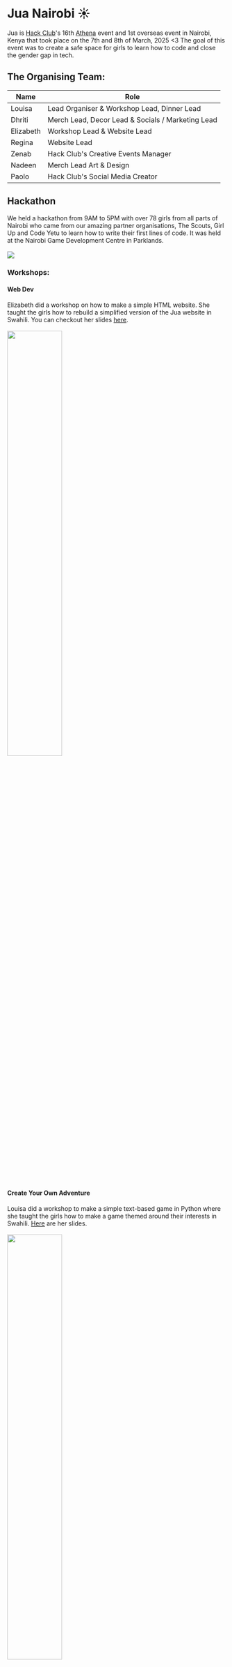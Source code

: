 
# Jua Nairobi ☀️

Jua is [Hack Club](https://hackclub.com)'s 16th [Athena](https://athena.hackclub.com) event and 1st overseas event in Nairobi, Kenya that took place on the 7th and 8th of March, 2025 <3 The goal of this event was to create a safe space for girls to learn how to code and close the gender gap in tech.


## The Organising Team:

|Name | Role|
|----|----|
|Louisa | Lead Organiser & Workshop Lead, Dinner Lead|
|Dhriti | Merch Lead, Decor Lead & Socials / Marketing Lead |
|Elizabeth | Workshop Lead & Website Lead |
|Regina | Website Lead |
|Zenab | Hack Club's Creative Events Manager |
|Nadeen | Merch Lead Art & Design |
|Paolo | Hack Club's Social Media Creator | 


## Hackathon

We held a hackathon from 9AM to 5PM with over 78 girls from all parts of Nairobi who came from our amazing partner organisations, The Scouts, Girl Up and Code Yetu to learn how to write their first lines of code. It was held at the Nairobi Game Development Centre in Parklands. <br><br>
![](https://hc-cdn.hel1.your-objectstorage.com/s/v3/314628ab0fcd86fa1ac36bff548ba38b30a3ace6_dsc00305.jpg)

### Workshops:

#### Web Dev
Elizabeth did a workshop on how to make a simple HTML website. She taught the girls how to rebuild a simplified version of the Jua website in Swahili. You can checkout her slides [here](https://docs.google.com/presentation/d/1MkF7E8tiTe4nTu-s3JJ_qPv0HBm_Hw8N8gdmwvkJ7vU/edit?usp=sharing). <br><br>
<img src="https://hc-cdn.hel1.your-objectstorage.com/s/v3/dd5b823756675fafcbdd392a14de89366e387b3c_dsc00190.jpg" width="50%">


#### Create Your Own Adventure
Louisa did a workshop to make a simple text-based game in Python where she taught the girls how to make a game themed around their interests in Swahili. [Here](https://www.figma.com/slides/FKN2yjBnaUK4PDnsyk00iP/CYOA?node-id=21-12&t=ebww4pT4ZEylf473-0) are her slides. <br><br>
<img src="https://hc-cdn.hel1.your-objectstorage.com/s/v3/99e414770dcbd486e1876ff9d807653be54ffb22_dsc00217__1_.jpg" width="50%">


## Dinner
The night before our hackathon, we hosted an incredible dinner at the Atrium - Karen Blixen Coffee Gardens with 15 incredible women in tech, 4 Hack Clubbers, 7 Aspiring Girls in Tech and 2 Hack Club Staff. We got to speak to inspiring figures in tech like Lorna Ogolla, the Partnerships Lead at Google Research Africa, Isis Nyong'o, one of Kenya's first women leaders in tech working at Viacom, Google and founding Malaica, or Kathleen Siminyu, a AI and AI Policy Researcher at The Distributed AI Research Institute! The dinner was full of so many learnings and fun! <br><br>
![](https://hc-cdn.hel1.your-objectstorage.com/s/v3/c46d853dfaca62df2b586ae88065fae996211e30_dsc00066.jpg)

## Budget
Our budget is transparent on [HCB](https://hcb.hackclub.com/jua/).
| Items                             | Amount in USD |
| --------------------------------- | --------- |
| Catering (cannot include alcohol) | 2,150     |
| Hotels                            | 775     |
| Flights                           | 1,500     |
| Transportation                     | 340     |
| Food for organisers               | 140       |
| Merch for organisers              | 210      |
| Hackathon expenses                | 1400       |
|Hackathon food | 660|
|Hackathon venue| 590|
| Dinner expenses                   | 270       |
| TOTAL                             | 7,950     |

## Website
Our [website](https://jua.hackclub.com) was built by Regina, Louisa and Nadeen.

## Special Thanks <3
Thank you so much to our incredible dinner guests, The Kenya Scouts Association, Girl Up, CodeYetu, The Nairobi Game Development Centre, The HCB Team, Zenab and Paolo!

Want more info about Jua? DM @lou on Slack
